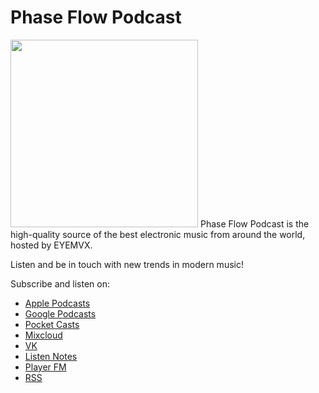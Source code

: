 # Phase Flow Podcast

<img src="https://phaseflow.github.io/images/logo_podcast.jpg" data-canonical-src="https://phaseflow.github.io/images/logo_podcast.jpg" width="300" height="300" />
Phase Flow Podcast is the high-quality source of the best electronic music from around the world, hosted by EYEMVX.

Listen and be in touch with new trends in modern music!

Subscribe and listen on:

  * [Apple Podcasts](https://bit.ly/phaseflowapple)
  * [Google Podcasts](https://bit.ly/phaseflowgoogle)
  * [Pocket Casts](https://pca.st/wpos)
  * [Mixcloud](https://mixcloud.com/phaseflow)
  * [VK](https://vk.com/eyemvx)
  * [Listen Notes](https://www.listennotes.com/podcasts/phase-flow)
  * [Player FM](https://player.fm/series/phase-flow)
  * [RSS](http://phaseflow.github.io/podcast.xml)